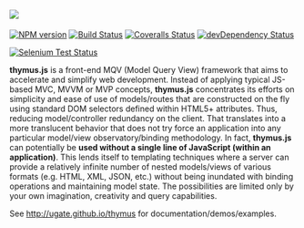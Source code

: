 # <a href="http://thymusjs.org"><img src="artwrk/logo.png" /></a> 

[![NPM version](https://badge.fury.io/js/thymus.png)](http://badge.fury.io/js/thymus) [![Build Status](https://travis-ci.org/ugate/thymus.png?branch=master)](https://travis-ci.org/ugate/thymus) [![Coveralls Status](https://coveralls.io/repos/ugate/thymus/badge.png)](https://coveralls.io/r/ugate/thymus) [![devDependency Status](https://david-dm.org/ugate/thymus/dev-status.png)](https://david-dm.org/ugate/thymus#info=devDependencies)

[![Selenium Test Status](https://saucelabs.com/browser-matrix/thymus.svg)](https://saucelabs.com/u/thymus)

<p id="thymusDesc">
<b>thymus.js</b> is a front-end MQV (Model Query View) framework that aims to accelerate and simplify web development. 
Instead of applying typical JS-based MVC, MVVM or MVP concepts, <b>thymus.js</b> concentrates its efforts on simplicity and ease of use of 
models/routes that are constructed on the fly using standard DOM selectors defined within HTML5+ attributes. Thus, reducing model/controller 
redundancy on the client. That translates into a more translucent behavior that does not try force an application into any particular 
model/view observatory/binding methodology. In fact, <b>thymus.js</b> can potentially be <b>used without a single line of JavaScript (within an 
application)</b>. This lends itself to templating techniques where a server can provide a relatively infinite number of nested models/views of 
various formats (e.g. HTML, XML, JSON, etc.) without being inundated with binding operations and maintaining model state. The possibilities 
are limited only by your own imagination, creativity and query capabilities.</p> See <a href="http://ugate.github.io/thymus">http://ugate.github.io/thymus</a> for 
documentation/demos/examples.
